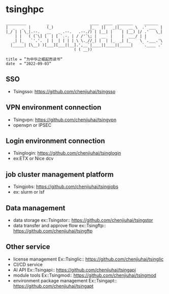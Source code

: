 # tsinghpc

```
_________         _                  ____  ____  _______     ______  
|  _   _  |       (_)                |_   ||   _||_   __ \  .' ___  | 
|_/ | | \_|.--.   __   _ .--.   .--./) | |__| |    | |__) |/ .'   \_| 
    | |   ( (`\] [  | [ `.-. | / /'`\; |  __  |    |  ___/ | |        
   _| |_   `'.'.  | |  | | | | \ \._//_| |  | |_  _| |_    \ `.___.'\ 
  |_____| [\__) )[___][___||__].',__`|____||____||_____|    `.____ .' 
                              ( ( __))                                  
```

```
title = ”为中华之崛起而读书“
date  = “2022-09-03”
```

## SSO
  * Tsingsso: https://github.com/chenjiuhai/tsingsso

## VPN environment connection
  * Tsingvpn: https://github.com/chenjiuhai/tsingvpn
  * openvpn or IPSEC

## Login environment connection
  * Tsinglogin: https://github.com/chenjiuhai/tsinglogin
  * ex:ETX or Nice dcv

## job cluster management platform
  * Tsingjobs: https://github.com/chenjiuhai/tsingjobs
  * ex: slurm or lsf

## Data management
  * data storage ex::Tsingstor:: https://github.com/chenjiuhai/tsingstor
  * data transfer and approve flow ex::Tsingftp:: https://github.com/chenjiuhai/tsingftp

## Other service
  * license management Ex::Tsinglic:: https://github.com/chenjiuhai/tsinglic
  * CI/CD service
  * AI API Ex::Tsingapi:: https://github.com/chenjiuhai/tsingapi
  * module tools Ex::Tsingmod:: https://github.com/chenjiuhai/tsingmod
  * environment package management Ex::Tsingapt:: https://github.com/chenjiuhai/tsingapt
